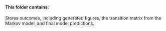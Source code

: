 #### This folder contains:

Stores outcomes, including generated figures, the transition matrix from the Markov model, and final model predictions.

